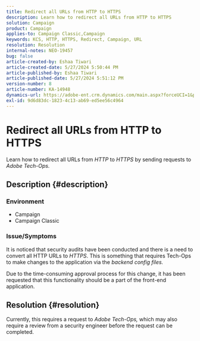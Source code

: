 ```yaml
---
title: Redirect all URLs from HTTP to HTTPS
description: Learn how to redirect all URLs from HTTP to HTTPS
solution: Campaign
product: Campaign
applies-to: Campaign Classic,Campaign
keywords: KCS, HTTP, HTTPS, Redirect, Campaign, URL
resolution: Resolution
internal-notes: NEO-19457
bug: false
article-created-by: Eshaa Tiwari
article-created-date: 5/27/2024 5:50:44 PM
article-published-by: Eshaa Tiwari
article-published-date: 5/27/2024 5:51:12 PM
version-number: 8
article-number: KA-14948
dynamics-url: https://adobe-ent.crm.dynamics.com/main.aspx?forceUCI=1&pagetype=entityrecord&etn=knowledgearticle&id=083712a0-511c-ef11-840b-6045bd026dc7
exl-id: 9d6d83dc-1823-4c13-ab69-ed5ee56c4964
---
```

# Redirect all URLs from HTTP to HTTPS


Learn how to redirect all URLs from *HTTP* to *HTTPS* by sending requests to *Adobe Tech-Ops.*

## Description {#description}


### Environment

- Campaign
- Campaign Classic


### Issue/Symptoms

It is noticed that security audits have been conducted and there is a need to convert all HTTP URLs to *HTTPS*. This is something that requires Tech-Ops to make changes to the application via the *backend config files.*

Due to the time-consuming approval process for this change, it has been requested that this functionality should be a part of the front-end application.


## Resolution {#resolution}


Currently, this requires a request to *Adobe Tech-Ops,* which may also require a review from a security engineer before the request can be completed.
